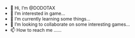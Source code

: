 - 👋 Hi, I’m @DODOTAX
- 👀 I’m interested in game...
- 🌱 I’m currently learning some things...
- 💞️ I’m looking to collaborate on some interesting games...
- 📫 How to reach me ......

<!---
DODOTAX/DODOTAX is a ✨ special ✨ repository because its `README.md` (this file) appears on your GitHub profile.
You can click the Preview link to take a look at your changes.
--->
